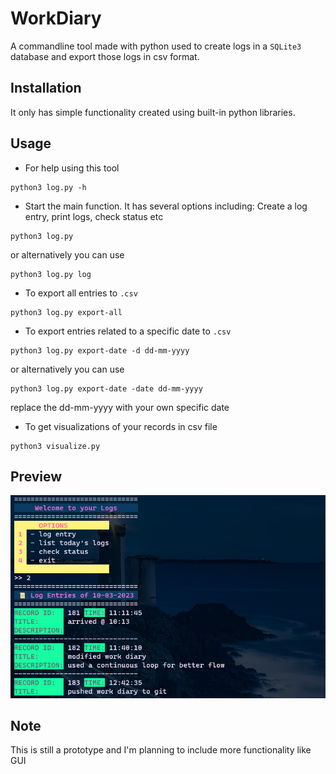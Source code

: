 # WorkDiary

A commandline tool made with python used to create logs in a `SQLite3` database and export those logs in csv format.

## Installation

It only has simple functionality created using built-in python libraries.

## Usage

- For help using this tool
```
python3 log.py -h
```
- Start the main function. It has several options including: Create a log entry, print logs, check status etc
```
python3 log.py
```
or alternatively you can use
```
python3 log.py log
```
- To export all entries to `.csv`
```
python3 log.py export-all
```
- To export entries related to a specific date to `.csv`
```
python3 log.py export-date -d dd-mm-yyyy
```
or alternatively you can use
```
python3 log.py export-date -date dd-mm-yyyy
```
replace the dd-mm-yyyy with your own specific date

- To get visualizations of your records in csv file
```
python3 visualize.py
```
## Preview
![Alt text](docs/images/preview/Screenshot_1.png)
## Note

This is still a prototype and I'm planning to include more functionality like GUI